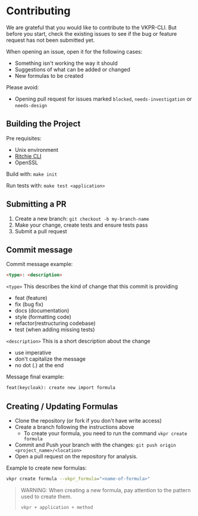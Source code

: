 # Contributing

We are grateful that you would like to contribute to the VKPR-CLI. But before you start, check the existing issues to see if the bug or feature request has not been submitted yet.

When opening an issue, open it for the following cases:
- Something isn't working the way it should
- Suggestions of what can be added or changed
- New formulas to be created

Please avoid:
- Opening pull request for issues marked `blocked`, `needs-investigation` or `needs-design`

## Building the Project

Pre requisites:
- Unix environment
- [Ritchie CLI](https://ritchiecli.io/)
- OpenSSL

Build with: `make init`

Run tests with: `make test <application>`

## Submitting a PR

1. Create a new branch: `git checkout -b my-branch-name`
2. Make your change, create tests and ensure tests pass
3. Submit a pull request

## Commit message

Commit message example: 
```md
<type>: <description>
```

`<type>`
This describes the kind of change that this commit is providing

- feat (feature)
- fix (bug fix)
- docs (documentation)
- style (formatting code)
- refactor(restructuring codebase)
- test (when adding missing tests)

`<description>`
This is a short description about the change

- use imperative
- don't capitalize the message
- no dot (.) at the end

Message final example:
```txt
feat(keycloak): create new import formula
```

## Creating / Updating Formulas

- Clone the repository (or fork if you don't have write access)
- Create a branch following the instructions above
  - To create your formula, you need to run the command `vkpr create formula`
- Commit and Push your branch with the changes: `git push origin <project_name>/<location>`
- Open a pull request on the repository for analysis.

Example to create new formulas:
```sh
vkpr create formula --vkpr_formula="<name-of-formula>"
```

>WARNING: When creating a new formula, pay attention to the pattern used to create them.
>
>`vkpr + application + method`

